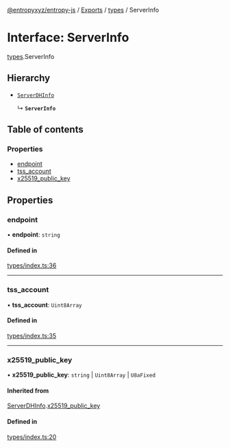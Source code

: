 [@entropyxyz/entropy-js](../README.md) / [Exports](../modules.md) / [types](../modules/types.md) / ServerInfo

# Interface: ServerInfo

[types](../modules/types.md).ServerInfo

## Hierarchy

- [`ServerDHInfo`](types.ServerDHInfo.md)

  ↳ **`ServerInfo`**

## Table of contents

### Properties

- [endpoint](types.ServerInfo.md#endpoint)
- [tss\_account](types.ServerInfo.md#tss_account)
- [x25519\_public\_key](types.ServerInfo.md#x25519_public_key)

## Properties

### endpoint

• **endpoint**: `string`

#### Defined in

[types/index.ts:36](https://github.com/entropyxyz/entropy-js/blob/b4c1b9b/src/types/index.ts#L36)

___

### tss\_account

• **tss\_account**: `Uint8Array`

#### Defined in

[types/index.ts:35](https://github.com/entropyxyz/entropy-js/blob/b4c1b9b/src/types/index.ts#L35)

___

### x25519\_public\_key

• **x25519\_public\_key**: `string` \| `Uint8Array` \| `U8aFixed`

#### Inherited from

[ServerDHInfo](types.ServerDHInfo.md).[x25519_public_key](types.ServerDHInfo.md#x25519_public_key)

#### Defined in

[types/index.ts:20](https://github.com/entropyxyz/entropy-js/blob/b4c1b9b/src/types/index.ts#L20)

